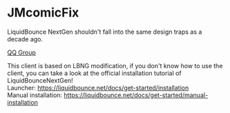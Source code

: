 # JMcomicFix

LiquidBounce NextGen shouldn't fall into the same design traps as a decade ago.

[ QQ Group ](https://qm.qq.com/q/hV8aD5lAe6)

This client is based on LBNG modification, if you don't know how to use the client,
you can take a look at the official installation tutorial of LiquidBounceNextGen!  
Launcher: https://liquidbounce.net/docs/get-started/installation  
Manual installation: https://liquidbounce.net/docs/get-started/manual-installation  


